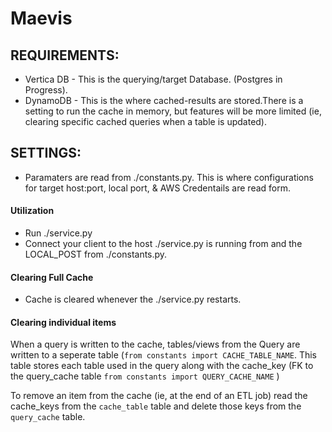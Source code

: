 # Maevis

## REQUIREMENTS:
* Vertica DB - This is the querying/target Database. (Postgres in Progress).
* DynamoDB - This is the where cached-results are stored.There is a setting to run the cache in memory, but features will be more limited (ie, clearing specific cached queries when a table is updated).


## SETTINGS:
* Paramaters are read from ./constants.py. This is where configurations for target host:port, local port, & AWS Credentails are read form.

#### Utilization
* Run ./service.py
* Connect your client to the host ./service.py is running from and the LOCAL_POST from ./constants.py.

#### Clearing Full Cache
* Cache is cleared whenever the ./service.py restarts.

#### Clearing individual items
When a query is written to the cache, tables/views from the Query are written to a seperate table (`from constants import CACHE_TABLE_NAME`. This table stores each table used in the query along with the cache_key (FK to the query_cache table `from constants import QUERY_CACHE_NAME` )

To remove an item from the cache (ie, at the end of an ETL job) read the cache_keys from the `cache_table` table and delete those keys from the `query_cache` table. 



